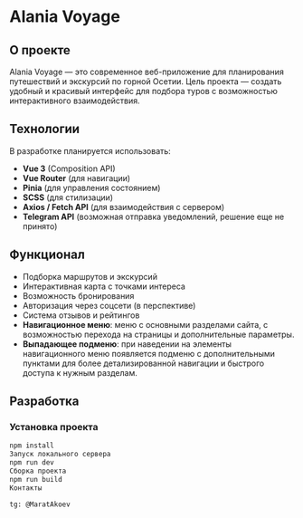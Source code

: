 # Alania Voyage

## О проекте

Alania Voyage — это современное веб-приложение для планирования путешествий и экскурсий по горной Осетии. Цель проекта — создать удобный и красивый интерфейс для подбора туров с возможностью интерактивного взаимодействия.

## Технологии

В разработке планируется использовать:

- **Vue 3** (Composition API)
- **Vue Router** (для навигации)
- **Pinia** (для управления состоянием)
- **SCSS** (для стилизации)
- **Axios / Fetch API** (для взаимодействия с сервером)
- **Telegram API** (возможная отправка уведомлений, решение еще не принято)

## Функционал

- Подборка маршрутов и экскурсий
- Интерактивная карта с точками интереса
- Возможность бронирования
- Авторизация через соцсети (в перспективе)
- Система отзывов и рейтингов
- **Навигационное меню**: меню с основными разделами сайта, с возможностью перехода на страницы и дополнительные параметры.
- **Выпадающее подменю**: при наведении на элементы навигационного меню появляется подменю с дополнительными пунктами для более детализированной навигации и быстрого доступа к нужным разделам.

## Разработка

### Установка проекта

```sh
npm install
Запуск локального сервера
npm run dev
Сборка проекта
npm run build
Контакты

tg: @MaratAkoev

```
